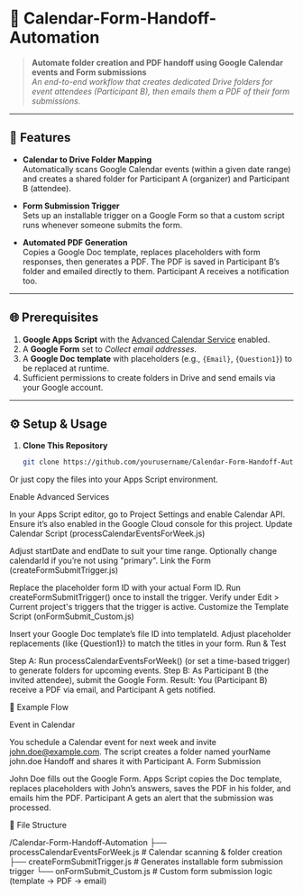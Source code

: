 # 📆 **Calendar-Form-Handoff-Automation** 

> **Automate folder creation and PDF handoff using Google Calendar events and Form submissions**  
> *An end-to-end workflow that creates dedicated Drive folders for event attendees (Participant B), then emails them a PDF of their form submissions.*

---

## 🎉 Features
- **Calendar to Drive Folder Mapping**  
  Automatically scans Google Calendar events (within a given date range) and creates a shared folder for Participant A (organizer) and Participant B (attendee).

- **Form Submission Trigger**  
  Sets up an installable trigger on a Google Form so that a custom script runs whenever someone submits the form.

- **Automated PDF Generation**  
  Copies a Google Doc template, replaces placeholders with form responses, then generates a PDF. The PDF is saved in Participant B’s folder and emailed directly to them. Participant A receives a notification too.

---

## 🌐 Prerequisites
1. **Google Apps Script** with the [Advanced Calendar Service](https://developers.google.com/apps-script/advanced/calendar) enabled.  
2. A **Google Form** set to *Collect email addresses*.
3. A **Google Doc template** with placeholders (e.g., `{Email}`, `{Question1}`) to be replaced at runtime.
4. Sufficient permissions to create folders in Drive and send emails via your Google account.

---

## ⚙️ Setup & Usage

1. **Clone This Repository**  
   ```bash
   git clone https://github.com/yourusername/Calendar-Form-Handoff-Automation.git
Or just copy the files into your Apps Script environment.

Enable Advanced Services

In your Apps Script editor, go to Project Settings and enable Calendar API.
Ensure it’s also enabled in the Google Cloud console for this project.
Update Calendar Script (processCalendarEventsForWeek.js)

Adjust startDate and endDate to suit your time range.
Optionally change calendarId if you’re not using "primary".
Link the Form (createFormSubmitTrigger.js)

Replace the placeholder form ID with your actual Form ID.
Run createFormSubmitTrigger() once to install the trigger.
Verify under Edit > Current project's triggers that the trigger is active.
Customize the Template Script (onFormSubmit_Custom.js)

Insert your Google Doc template’s file ID into templateId.
Adjust placeholder replacements (like {Question1}) to match the titles in your form.
Run & Test

Step A: Run processCalendarEventsForWeek() (or set a time-based trigger) to generate folders for upcoming events.
Step B: As Participant B (the invited attendee), submit the Google Form.
Result: You (Participant B) receive a PDF via email, and Participant A gets notified.

🚀 Example Flow

Event in Calendar

You schedule a Calendar event for next week and invite john.doe@example.com.
The script creates a folder named yourName john.doe Handoff and shares it with Participant A.
Form Submission

John Doe fills out the Google Form.
Apps Script copies the Doc template, replaces placeholders with John’s answers, saves the PDF in his folder, and emails him the PDF.
Participant A gets an alert that the submission was processed.

📂 File Structure

/Calendar-Form-Handoff-Automation
├── processCalendarEventsForWeek.js   # Calendar scanning & folder creation
├── createFormSubmitTrigger.js        # Generates installable form submission trigger
└── onFormSubmit_Custom.js            # Custom form submission logic (template -> PDF -> email)
